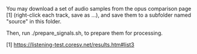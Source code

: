You may download a set of audio samples from the opus comparison page [1] (right-click each track, save as ...), and save them to a subfolder named "source" in this folder.

Then, run ./prepare_signals.sh, to prepare them for processing.

[1] https://listening-test.coresv.net/results.htm#list3
